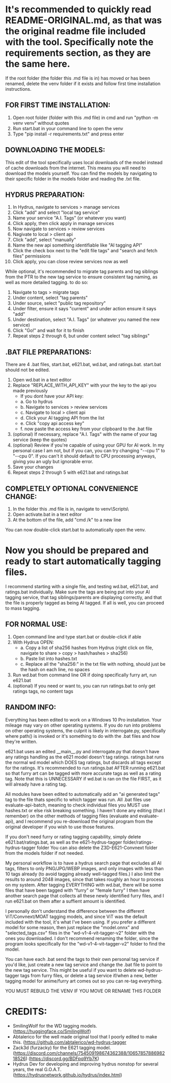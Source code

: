 # It's recommended to quickly read README-ORIGINAL.md, as that was the original readme file included with the tool. Specifically note the requirements section, as they are the same here.

If the root folder (the folder this .md file is in) has moved or has been renamed, delete the venv folder if it exists and follow first time installation instructions.

## FOR FIRST TIME INSTALLATION:
1. Open root folder (folder with this .md file) in cmd and run "python -m venv venv" without quotes
2. Run start.bat in your command line to open the venv
3. Type "pip install -r requirements.txt" and press enter

## DOWNLOADING THE MODELS:
This edit of the tool specifically uses local downloads of the model instead of cache downloads from the internet. This means you will need to download the models yourself. You can find the models by navigating to their specific folder in the models folder and reading the .txt file.

## HYDRUS PREPARATION:
1. In Hydrus, navigate to services > manage services
2. Click "add" and select "local tag service"
3. Name your service "A.I. Tags" (or whatever you want)
4. Click apply, then click apply in manage services
5. Now navigate to services > review services
6. Nagivate to local > client api
7. Click "add", select "manually"
8. Name the new api something identifiable like "AI tagging API"
9. Click the check box next to the "edit file tags" and "search and fetch files" permissions
10. Click apply, you can close review services now as well

While optional, it's recommended to migrate tag parents and tag siblings from the PTR to the new tag service to ensure consistent tag naming, as well as more detailed tagging.
to do so:

1. Navigate to tags > migrate tags
2. Under content, select "tag parents"
3. Under source, select "public tag repository"
4. Under filter, ensure it says "current" and under action ensure it says "add"
5. Under destination, select "A.I. Tags" (or whatever you named the new service)
6. Click "Go!" and wait for it to finish
7. Repeat steps 2 through 6, but under content select "tag siblings"

## .BAT FILE PREPARATIONS:
There are 4 .bat files, start.bat, e621.bat, wd.bat, and ratings.bat. start.bat should not be edited.
1. Open wd.bat in a text editor
2. Replace "REPLACE_WITH_API_KEY" with your the key to the api you made previously
   - If you dont have your API key:
	- a. Go to hydrus
	- b. Navigate to services > review services
	- c. Navigate to local > client api
	- d. Click your AI tagging API from the list
	- e. Click "copy api access key"
	- f. now paste the access key from your clipboard to the .bat file
3. (optional) If necessary, replace "A.I. Tags" with the name of your tag service (keep the quotes)
4. (optional) Review if you're capable of using your GPU for AI work. In my personal case I am not, but if you can, you can try changing "--cpu 1" to "--cpu 0". If you can't it should default to CPU processing anyways, giving you an ugly but ignorable error.
5. Save your changes
6. Repeat steps 2 through 5 with e621.bat and ratings.bat


## COMPLETELY OPTIONAL CONVENIENCE CHANGE:
1. In the folder this .md file is in, navigate to venv\Scripts\
2. Open activate.bat in a text editor
3. At the bottom of the file, add "cmd /k" to a new line
   
You can now double-click start.bat to automatically open the venv.


# Now you should be prepared and ready to start automatically tagging files. 
I recommend starting with a single file, and testing wd.bat, e621.bat, and ratings.bat individually. Make sure the tags are being put into your AI tagging service, that tag siblings/parents are displaying correctly, and that the file is properly tagged as being AI tagged. If all is well, you can proceed to mass tagging.


## FOR NORMAL USE:
1. Open command line and type start.bat or double-click if able
2. With Hydrus OPEN:
	- a. Copy a list of sha256 hashes from Hydrus (right click on file, navigate to share > copy > hash/hashes > sha256)
	- b. Paste list into hashes.txt
	- c. Replace all the "sha256:" in the txt file with nothing, should just be the hash on each line, no spaces
3. Run wd.bat from command line OR if doing specifically furry art, run e621.bat
4. (optional) If you need or want to, you can run ratings.bat to only get ratings tags, no content tags



## RANDOM INFO:
Everything has been edited to work on a Windows 10 Pro installation. Your mileage may vary on other operating systems.
If you do run into problems on other operating systems, the culprit is likely in interrogate.py, specifically where path() is invoked or it's something to do with the .bat files and how they're written.

e621.bat uses an edited \_\_main__.py and interrogate.py that doesn't have any ratings handling as the e621 model doesn't tag ratings.
ratings.bat runs the normal wd model which DOES tag ratings, but discards all tags except for the ratings.
It's recommended to run ratings.bat AFTER running e621.bat so that furry art can be tagged with more accurate tags as well as a rating tag.
Note that this is UNNECESSARY if wd.bat is ran on the file FIRST, as it will already have a rating tag.

All modules have been edited to automatically add an "ai generated tags" tag to the file thats specific to which tagger was run.
All .bat files use evaluate-api-batch, meaning to check individual files you MUST use hashes.txt or else risk breaking something. I haven't done any editing (that I remember) on the other methods of tagging files (evaluate and evaluate-api), and I recommend you re-download the original program from the original developer if you wish to use those features.

If you don't need furry or rating tagging capability, simply delete e621.bat/ratings.bat, as well as the e621-hydrus-tagger folder/ratings-hydrus-tagger folder
You can also delete the Z3D-E621-Convnext folder from the models folder if not needed.

My personal workflow is to have a hydrus search page that excludes all AI tags, filters to only PNG/JPG/WEBP images, and only images with less than 10 tags already (to avoid tagging already well-tagged files.) I also limit the results to around 2048 images, since that takes roughly an hour to process on my system.
After tagging EVERYTHING with wd.bat, there will be some files that have been tagged with "furry" or "female furry"
I then have another search page that collects all these newly identified furry files, and I run e621.bat on them after a suffient amount is identified.

I personally don't understand the difference between the different ViT/Convnext/MOAT tagging models, and since ViT was the default included with the tool, it's what I've been using.
If you prefer a different model for some reason, then just replace the "model.onnx" and "selected_tags.csv" files in the "wd-v1-4-vit-tagger-v2" folder with the ones you downloaded. I don't recommend renaming the folder, since the program looks specifically for the "wd-v1-4-vit-tagger-v2" folder to find the model.

You can have each .bat send the tags to their own personal tag service if you'd like, just create a new tag service and change the .bat file to point to the new tag service. This might be useful if you want to delete wd-hydrus-tagger tags from furry files, or delete a tag service if/when a new, better tagging model for anime/furry art comes out so you can re-tag everything.


YOU MUST REBUILD THE VENV IF YOU MOVE OR RENAME THIS FOLDER

# CREDITS:
- SmilingWolf for the WD tagging models. (https://huggingface.co/SmilingWolf)
- Abtalerico for the well made original tool that I poorly edited to make this. (https://github.com/abtalerico/wd-hydrus-tagger
- Zack3d (furzacky) for the E621 tagging model. (https://discord.com/channels/754509198674362388/1065785788698218526) (https://discord.gg/BDFpq9Yb7K)
- Hydrus Dev for developing and improving hydrus nonstop for several years, the real G.O.A.T. (https://hydrusnetwork.github.io/hydrus/index.html)
